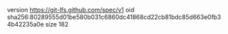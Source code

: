 version https://git-lfs.github.com/spec/v1
oid sha256:80289555d01be580b031c6860dc41868cd22cb81bdc85d663e0fb34b42235a0e
size 182
